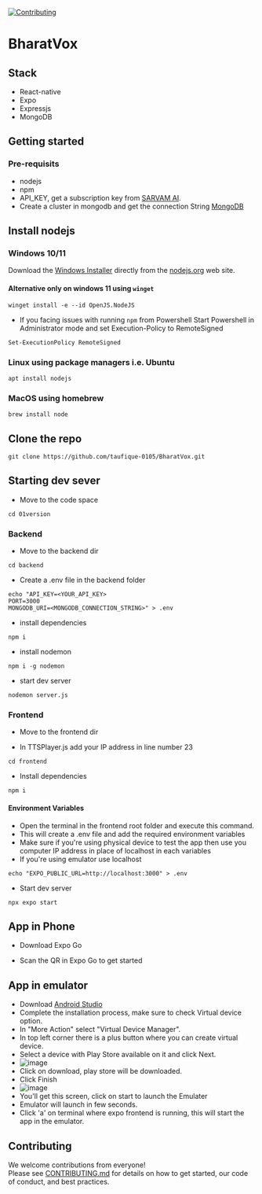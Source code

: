 [![Contributing](https://img.shields.io/badge/Contributions-welcome-brightgreen.svg)][contrib]

# BharatVox
## Stack
- React-native
- Expo
- Expressjs
- MongoDB

## Getting started
### Pre-requisits
- nodejs
- npm
- API_KEY, get a subscription key from [SARVAM AI](https://dashbord.sarvam.ai).
- Create a cluster in mongodb and get the connection String [MongoDB](https://www.mongodb.com/)

## Install nodejs

### Windows 10/11 

Download the [Windows Installer](https://nodejs.org/en/download) directly from the [nodejs.org](https://nodejs.org/en/#home-downloadhead) web site.

#### Alternative only on windows 11 using `winget`

```
winget install -e --id OpenJS.NodeJS
```
- If you facing issues with running `npm` from Powershell
Start Powershell in Administrator mode and set Execution-Policy to RemoteSigned 

```
Set-ExecutionPolicy RemoteSigned
```

### Linux using package managers i.e. Ubuntu

```
apt install nodejs
```

### MacOS using homebrew

```
brew install node
```

## Clone the repo

```
git clone https://github.com/taufique-0105/BharatVox.git
```
### 
## Starting dev sever
- Move to the code space
```
cd 01version
```
### Backend
- Move to the backend dir

```
cd backend
```

- Create a .env file in the backend folder
```
echo "API_KEY=<YOUR_API_KEY>
PORT=3000
MONGODB_URI=<MONGODB_CONNECTION_STRING>" > .env
```

- install dependencies

```
npm i
```

- install nodemon
```
npm i -g nodemon
```

- start dev server
```
nodemon server.js
```

### Frontend
- Move to the frontend dir

- In TTSPlayer.js add your IP address in line number 23
 
```
cd frontend
```
- Install dependencies

```
npm i
```

#### Environment Variables

- Open the terminal in the frontend root folder and execute this command.
- This will create a .env file and add the required environment variables
- Make sure if you're using physical device to test the app then use you computer IP address in place of localhost in each variables
- If you're using emulator use localhost

```
echo "EXPO_PUBLIC_URL=http://localhost:3000" > .env
```

- Start dev server
```
npx expo start
```

## App in Phone

- Download Expo Go

- Scan the QR in Expo Go to get started

## App in emulator

- Download [Android Studio](https://developer.android.com/studio)
- Complete the installation process, make sure to check Virtual device option.
- In "More Action" select "Virtual Device Manager".
- In top left corner there is a plus button where you can create virtual device.
- Select a device with Play Store available on it and click Next.
- ![image](https://github.com/user-attachments/assets/164b9644-9840-44e3-b39b-73051e926fde)
- Click on download, play store will be downloaded.
- Click Finish
- ![image](https://github.com/user-attachments/assets/b57cbfb2-0de6-41ee-8684-82c737e15f05)
- You'll get this screen, click on start to launch the Emulater
- Emulator will launch in few seconds.
- Click 'a' on terminal where expo frontend is running, this will start the app in the emulator.

## Contributing

We welcome contributions from everyone!  
Please see [CONTRIBUTING.md][contrib] for details on how to get started, our code of conduct, and best practices.

[contrib]: /docs/CONTRIBUTING.md
